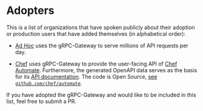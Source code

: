 # Adopters

This is a list of organizations that have spoken publicly about their adoption or
production users that have added themselves (in alphabetical order):

* [Ad Hoc](http://adhocteam.us/) uses the gRPC-Gateway to serve millions of
    API requests per day.

* [Chef](https://www.chef.io/) uses gRPC-Gateway to provide the user-facing
    API of [Chef Automate](https://automate.chef.io/). Furthermore, the generated
    OpenAPI data serves as the basis for its [API documentation](https://automate.chef.io/docs/api/).
    The code is Open Source, [see `github.com/chef/automate`](https://github.com/chef/automate).

If you have adopted the gRPC-Gateway and would like to be included in this list,
feel free to submit a PR.
